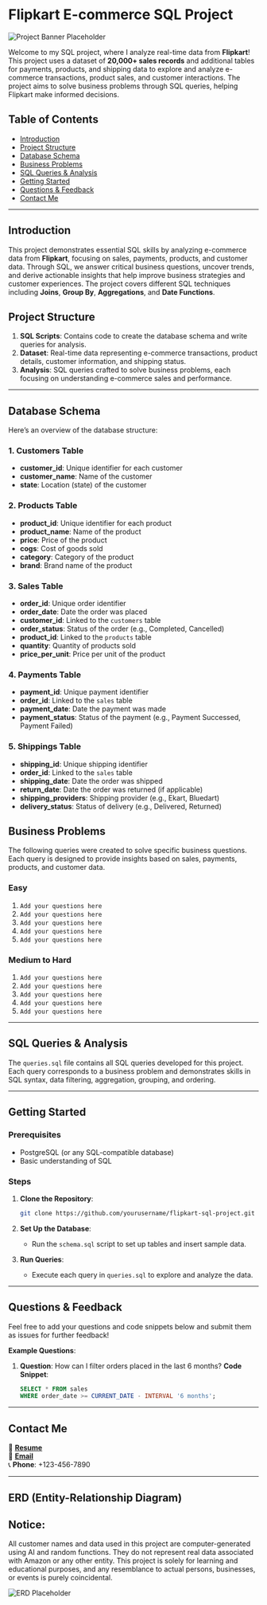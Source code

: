 
# Flipkart E-commerce SQL Project

![Project Banner Placeholder](https://github.com/najirh/Flipkart--SQL-Project-B01/blob/main/flipkart.jpg)

Welcome to my SQL project, where I analyze real-time data from **Flipkart**! This project uses a dataset of **20,000+ sales records** and additional tables for payments, products, and shipping data to explore and analyze e-commerce transactions, product sales, and customer interactions. The project aims to solve business problems through SQL queries, helping Flipkart make informed decisions.

## Table of Contents
- [Introduction](#introduction)
- [Project Structure](#project-structure)
- [Database Schema](#database-schema)
- [Business Problems](#business-problems)
- [SQL Queries & Analysis](#sql-queries--analysis)
- [Getting Started](#getting-started)
- [Questions & Feedback](#questions--feedback)
- [Contact Me](#contact-me)

---

## Introduction

This project demonstrates essential SQL skills by analyzing e-commerce data from **Flipkart**, focusing on sales, payments, products, and customer data. Through SQL, we answer critical business questions, uncover trends, and derive actionable insights that help improve business strategies and customer experiences. The project covers different SQL techniques including **Joins**, **Group By**, **Aggregations**, and **Date Functions**.

## Project Structure

1. **SQL Scripts**: Contains code to create the database schema and write queries for analysis.
2. **Dataset**: Real-time data representing e-commerce transactions, product details, customer information, and shipping status.
3. **Analysis**: SQL queries crafted to solve business problems, each focusing on understanding e-commerce sales and performance.

---

## Database Schema

Here’s an overview of the database structure:

### 1. **Customers Table**
- **customer_id**: Unique identifier for each customer
- **customer_name**: Name of the customer
- **state**: Location (state) of the customer

### 2. **Products Table**
- **product_id**: Unique identifier for each product
- **product_name**: Name of the product
- **price**: Price of the product
- **cogs**: Cost of goods sold
- **category**: Category of the product
- **brand**: Brand name of the product

### 3. **Sales Table**
- **order_id**: Unique order identifier
- **order_date**: Date the order was placed
- **customer_id**: Linked to the `customers` table
- **order_status**: Status of the order (e.g., Completed, Cancelled)
- **product_id**: Linked to the `products` table
- **quantity**: Quantity of products sold
- **price_per_unit**: Price per unit of the product

### 4. **Payments Table**
- **payment_id**: Unique payment identifier
- **order_id**: Linked to the `sales` table
- **payment_date**: Date the payment was made
- **payment_status**: Status of the payment (e.g., Payment Successed, Payment Failed)

### 5. **Shippings Table**
- **shipping_id**: Unique shipping identifier
- **order_id**: Linked to the `sales` table
- **shipping_date**: Date the order was shipped
- **return_date**: Date the order was returned (if applicable)
- **shipping_providers**: Shipping provider (e.g., Ekart, Bluedart)
- **delivery_status**: Status of delivery (e.g., Delivered, Returned)

## Business Problems

The following queries were created to solve specific business questions. Each query is designed to provide insights based on sales, payments, products, and customer data.

### Easy 
1. `Add your questions here`
2. `Add your questions here`
3. `Add your questions here`
4. `Add your questions here`
5. `Add your questions here`
   
### Medium to Hard
1. `Add your questions here`
2. `Add your questions here`
3. `Add your questions here`
4. `Add your questions here`
5. `Add your questions here`
   
---

## SQL Queries & Analysis

The `queries.sql` file contains all SQL queries developed for this project. Each query corresponds to a business problem and demonstrates skills in SQL syntax, data filtering, aggregation, grouping, and ordering.

---

## Getting Started

### Prerequisites
- PostgreSQL (or any SQL-compatible database)
- Basic understanding of SQL

### Steps
1. **Clone the Repository**:
   ```bash
   git clone https://github.com/yourusername/flipkart-sql-project.git
   ```
2. **Set Up the Database**:
   - Run the `schema.sql` script to set up tables and insert sample data.

3. **Run Queries**:
   - Execute each query in `queries.sql` to explore and analyze the data.

---

## Questions & Feedback

Feel free to add your questions and code snippets below and submit them as issues for further feedback!

**Example Questions**:
1. **Question**: How can I filter orders placed in the last 6 months?
   **Code Snippet**:
   ```sql
   SELECT * FROM sales
   WHERE order_date >= CURRENT_DATE - INTERVAL '6 months';
   ```

---

## Contact Me

📄 **[Resume](#)**  
📧 **[Email](mailto:your.email@example.com)**  
📞 **Phone**: +123-456-7890  

---

## ERD (Entity-Relationship Diagram)

## Notice:
All customer names and data used in this project are computer-generated using AI and random
functions. They do not represent real data associated with Amazon or any other entity. This
project is solely for learning and educational purposes, and any resemblance to actual persons,
businesses, or events is purely coincidental.

![ERD Placeholder](https://github.com/najirh/Flipkart--SQL-Project-B01/blob/main/Flipkart%20Project%20Schemas.png)
